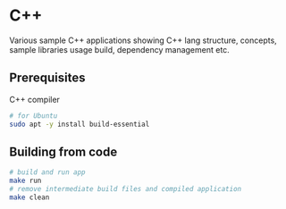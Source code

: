 # C++

Various sample C++ applications showing C++ lang structure, concepts, sample libraries usage build, dependency management etc.

## Prerequisites

C++ compiler

```bash
# for Ubuntu
sudo apt -y install build-essential
```

## Building from code

```bash
# build and run app
make run
# remove intermediate build files and compiled application
make clean
```
